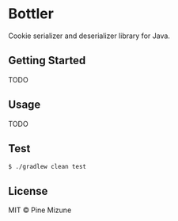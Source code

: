 # Bottler

Cookie serializer and deserializer library for Java.

## Getting Started
TODO

## Usage
TODO

## Test

```
$ ./gradlew clean test
```

## License
MIT &copy; Pine Mizune
